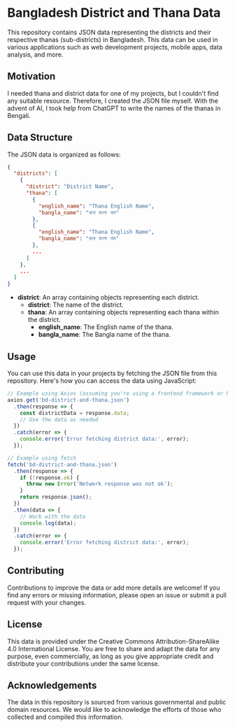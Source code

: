 # Bangladesh District and Thana Data

This repository contains JSON data representing the districts and their respective thanas (sub-districts) in Bangladesh. This data can be used in various applications such as web development projects, mobile apps, data analysis, and more.

## Motivation

I needed thana and district data for one of my projects, but I couldn't find any suitable resource. Therefore, I created the JSON file myself. With the advent of AI, I took help from ChatGPT to write the names of the thanas in Bengali.


## Data Structure

The JSON data is organized as follows:

```json
{
  "districts": [
    {
      "district": "District Name",
      "thana": [
        {
          "english_name": "Thana English Name",
          "bangla_name": "থানা বাংলা নাম"
        },
        {
          "english_name": "Thana English Name",
          "bangla_name": "থানা বাংলা নাম"
        },
        ...
      ]
    },
    ...
  ]
}
```

- **district**: An array containing objects representing each district.
  - **district**: The name of the district.
  - **thana**: An array containing objects representing each thana within the district.
    - **english_name**: The English name of the thana.
    - **bangla_name**: The Bangla name of the thana.

## Usage

You can use this data in your projects by fetching the JSON file from this repository. Here's how you can access the data using JavaScript:

```javascript
// Example using Axios (assuming you're using a frontend framework or Node.js)
axios.get('bd-district-and-thana.json')
  .then(response => {
    const districtData = response.data;
    // Use the data as needed
  })
  .catch(error => {
    console.error('Error fetching district data:', error);
  });
```

```javascript
// Example using fetch
fetch('bd-district-and-thana.json')
  .then(response => {
    if (!response.ok) {
      throw new Error('Network response was not ok');
    }
    return response.json();
  })
  .then(data => {
    // Work with the data
    console.log(data);
  })
  .catch(error => {
    console.error('Error fetching district data:', error);
  });

```

## Contributing

Contributions to improve the data or add more details are welcome! If you find any errors or missing information, please open an issue or submit a pull request with your changes.

## License

This data is provided under the Creative Commons Attribution-ShareAlike 4.0 International License. You are free to share and adapt the data for any purpose, even commercially, as long as you give appropriate credit and distribute your contributions under the same license.

## Acknowledgements

The data in this repository is sourced from various governmental and public domain resources. We would like to acknowledge the efforts of those who collected and compiled this information.
